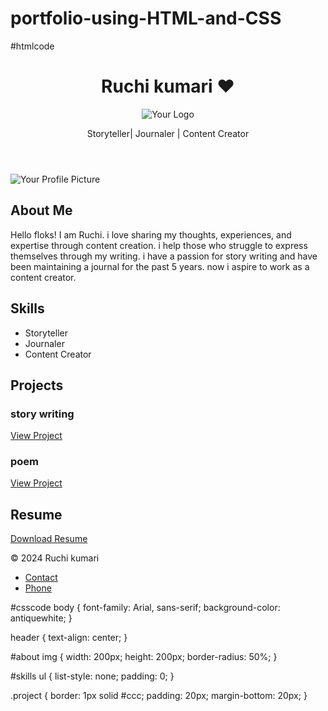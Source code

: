 # portfolio-using-HTML-and-CSS
#htmlcode
<!DOCTYPE html>
<html>
<head>
  <title>Portfolio</title>
  <link rel="stylesheet" href="styles.css"> </head>
<body>
  <header>
    <h1> Ruchi kumari &#10084;</h1>
    <img src="c:\Users\LENOVO\OneDrive\Pictures\logo.jpg" alt="Your Logo">
    <p>Storyteller| Journaler | Content Creator
    </p>
  </header>

  <section id="about">
    <img src="c:\Users\LENOVO\OneDrive\Pictures\web profile.jpg" alt="Your Profile Picture">
    <h2>About Me</h2>
    <p> Hello floks! 
        I am Ruchi. i love sharing my thoughts, experiences, and expertise through content creation.
        i help those who struggle to express themselves through my writing. i have a passion for story
        writing and have been maintaining a journal for the past 5 years. now i aspire to work as a 
        content creator.
    </p>
  </section>

  <section id="skills">
    <h2>Skills</h2>
    <ul>
      <li> Storyteller </li>
      <li> Journaler </li>
      <li> Content Creator </li>
      </ul>
  </section>

  <section id="projects">
    <h2>Projects</h2>
    <div class=" writings ">
      <h3> story writing </h3>
      <a href="project2-link.html">View Project</a>
      <h3> poem </h3>
      <a href="project3-link.html">View Project</a>
    </div>
    </section>
    <section id="resume">
      <h2>Resume</h2>
      <a href="your-resume.pdf"target="_blank">Download Resume</a>
    </section>
  <footer>
    <p>&copy; 2024 Ruchi kumari </p>
    <ul>
      <li><a href="ruchiuptowork@email.com">Contact</a></li>
      <li><a href="tel:1234567890">Phone</a></li>
    </ul>
  </footer>
</body>
</html>

#csscode
body {
  font-family: Arial, sans-serif;
  background-color: antiquewhite;
}

header {
  text-align: center;
}

#about img {
  width: 200px;
  height: 200px;
  border-radius: 50%;
}

#skills ul {
  list-style: none;
  padding: 0;
}

.project {
  border: 1px solid #ccc;
  padding: 20px;
  margin-bottom: 20px;
}
